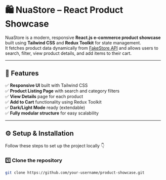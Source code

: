 # 🛍️ NuaStore – React Product Showcase

NuaStore is a modern, responsive **React.js e-commerce product showcase** built using **Tailwind CSS** and **Redux Toolkit** for state management.  
It fetches product data dynamically from [FakeStore API](https://fakestoreapi.com/) and allows users to search, filter, view product details, and add items to their cart.

---

## 🚀 Features

✅ **Responsive UI** built with Tailwind CSS  
✅ **Product Listing Page** with search and category filters  
✅ **View Details** page for each product  
✅ **Add to Cart** functionality using Redux Toolkit  
✅ **Dark/Light Mode** ready (extendable)  
✅ **Fully modular structure** for easy scalability

---


## ⚙️ Setup & Installation

Follow these steps to set up the project locally 👇

### 1️⃣ Clone the repository
```bash
git clone https://github.com/your-username/product-showcase.git


